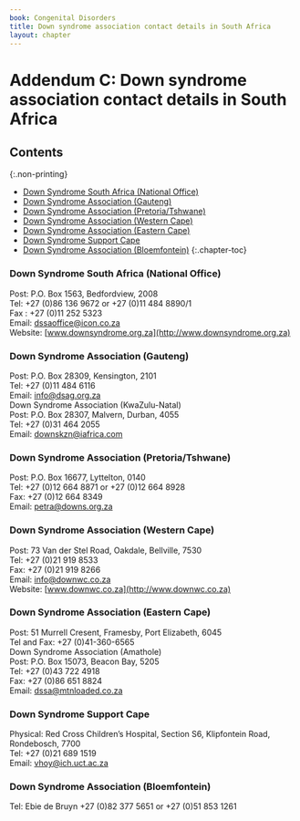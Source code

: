 ```yaml
---
book: Congenital Disorders
title: Down syndrome association contact details in South Africa
layout: chapter
---
```


# Addendum C: Down syndrome association contact details in South Africa

## Contents
{:.non-printing}

*   [Down Syndrome South Africa (National Office)](#down-syndrome-south-africa-national-office)
*   [Down Syndrome Association (Gauteng)](#down-syndrome-association-gauteng)
*   [Down Syndrome Association (Pretoria/Tshwane)](#down-syndrome-association-pretoriatshwane)
*   [Down Syndrome Association (Western Cape)](#down-syndrome-association-western-cape)
*   [Down Syndrome Association (Eastern Cape)](#down-syndrome-association-eastern-cape)
*   [Down Syndrome Support Cape](#down-syndrome-support-cape)
*   [Down Syndrome Association (Bloemfontein)](#down-syndrome-association-bloemfontein)
{:.chapter-toc}

### Down Syndrome South Africa (National Office)

Post: P.O. Box 1563, Bedfordview, 2008  
Tel: +27 (0)86 136 9672 or +27 (0)11 484 8890/1  
Fax : +27 (0)11 252 5323  
Email: [dssaoffice@icon.co.za](mailto:dssaoffice@icon.co.za)  
Website: [www.downsyndrome.org.za](http://www.downsyndrome.org.za)

### Down Syndrome Association (Gauteng)

Post: P.O. Box 28309, Kensington, 2101  
Tel: +27 (0)11 484 6116  
Email: [info@dsag.org.za](mailto:info@dsag.org.za)  
Down Syndrome Association (KwaZulu-Natal)  
Post: P.O. Box 28307, Malvern, Durban, 4055  
Tel: +27 (0)31 464 2055  
Email: [downskzn@iafrica.com](mailto:downskzn@iafrica.com)

### Down Syndrome Association (Pretoria/Tshwane)

Post: P.O. Box 16677, Lyttelton, 0140  
Tel: +27 (0)12 664 8871 or +27 (0)12 664 8928  
Fax: +27 (0)12 664 8349  
Email: [petra@downs.org.za](mailto:petra@downs.org.za)

### Down Syndrome Association (Western Cape)

Post: 73 Van der Stel Road, Oakdale, Bellville, 7530  
Tel: +27 (0)21 919 8533  
Fax: +27 (0)21 919 8266  
Email: [info@downwc.co.za](mailto:info@downwc.co.za)  
Website: [www.downwc.co.za](http://www.downwc.co.za)  

### Down Syndrome Association (Eastern Cape)

Post: 51 Murrell Cresent, Framesby, Port Elizabeth, 6045  
Tel and Fax: +27 (0)41-360-6565  
Down Syndrome Association (Amathole)  
Post: P.O. Box 15073, Beacon Bay, 5205  
Tel: +27 (0)43 722 4918  
Fax: +27 (0)86 651 8824  
Email: [dssa@mtnloaded.co.za](mailto:dssa@mtnloaded.co.za)

### Down Syndrome Support Cape

Physical: Red Cross Children’s Hospital, Section S6, Klipfontein Road, Rondebosch, 7700  
Tel: +27 (0)21 689 1519  
Email: [vhoy@ich.uct.ac.za](mailto:vhoy@ich.uct.ac.za)  

### Down Syndrome Association (Bloemfontein)

Tel: Ebie de Bruyn +27 (0)82 377 5651 or +27 (0)51 853 1261
